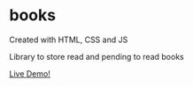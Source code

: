 # books
Created with HTML, CSS and JS

Library to store read and pending to read books

[Live Demo!](https://nicolastrucco.github.io/books/)
